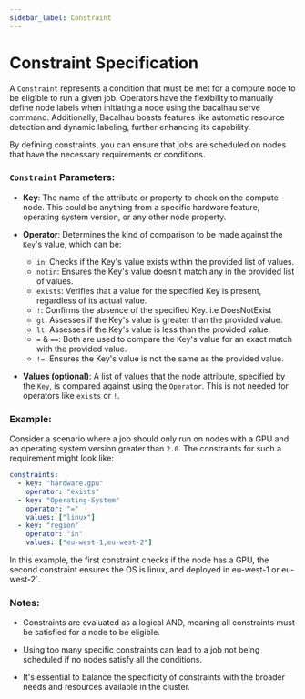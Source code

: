 ```yaml
---
sidebar_label: Constraint
---
```


# Constraint Specification

A `Constraint` represents a condition that must be met for a compute node to be eligible to run a given job. Operators have the flexibility to manually define node labels when initiating a node using the bacalhau serve command. Additionally, Bacalhau boasts features like automatic resource detection and dynamic labeling, further enhancing its capability.

By defining constraints, you can ensure that jobs are scheduled on nodes that have the necessary requirements or conditions. 

### `Constraint` Parameters:

- **Key**: The name of the attribute or property to check on the compute node. This could be anything from a specific hardware feature, operating system version, or any other node property.

- **Operator**: Determines the kind of comparison to be made against the `Key`'s value, which can be:
  - `in`: Checks if the Key's value exists within the provided list of values. 
  - `notin`: Ensures the Key's value doesn't match any in the provided list of values. 
  - `exists`: Verifies that a value for the specified Key is present, regardless of its actual value.
  - `!`: Confirms the absence of the specified Key. i.e DoesNotExist 
  - `gt`: Assesses if the Key's value is greater than the provided value. 
  - `lt`: Assesses if the Key's value is less than the provided value. 
  - `=` & `==`: Both are used to compare the Key's value for an exact match with the provided value.
  - `!=`: Ensures the Key's value is not the same as the provided value.


- **Values (optional)**: A list of values that the node attribute, specified by the `Key`, is compared against using the `Operator`. This is not needed for operators like `exists` or `!`.

### Example:

Consider a scenario where a job should only run on nodes with a GPU and an operating system version greater than `2.0`. The constraints for such a requirement might look like:

```yaml
constraints:
  - key: "hardware.gpu"
    operator: "exists"
  - key: "Operating-System"
    operator: "="
    values: ["linux"]
  - key: "region"
    operator: "in"
    values: ["eu-west-1,eu-west-2"]
```

In this example, the first constraint checks if the node has a GPU, the second constraint ensures the OS is linux, and deployed in eu-west-1 or eu-west-2`.

### Notes:

- Constraints are evaluated as a logical AND, meaning all constraints must be satisfied for a node to be eligible.

- Using too many specific constraints can lead to a job not being scheduled if no nodes satisfy all the conditions.

- It's essential to balance the specificity of constraints with the broader needs and resources available in the cluster.